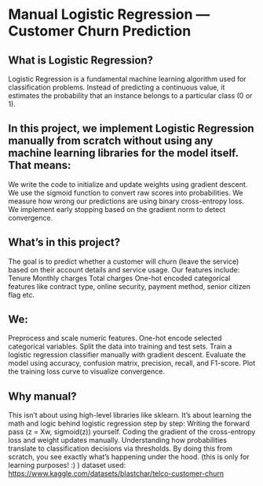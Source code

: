 # Manual Logistic Regression — Customer Churn Prediction

## What is Logistic Regression?
Logistic Regression is a fundamental machine learning algorithm used for classification problems. Instead of predicting a continuous value, it estimates the probability that an instance belongs to a particular class (0 or 1).

## In this project, we implement Logistic Regression manually from scratch without using any machine learning libraries for the model itself. That means:
We write the code to initialize and update weights using gradient descent.
We use the sigmoid function to convert raw scores into probabilities.
We measure how wrong our predictions are using binary cross-entropy loss.
We implement early stopping based on the gradient norm to detect convergence.

## What’s in this project?
The goal is to predict whether a customer will churn (leave the service) based on their account details and service usage. Our features include:
Tenure
Monthly charges
Total charges
One-hot encoded categorical features like contract type, online security, payment method, senior citizen flag etc.

## We:
Preprocess and scale numeric features.
One-hot encode selected categorical variables.
Split the data into training and test sets.
Train a logistic regression classifier manually with gradient descent.
Evaluate the model using accuracy, confusion matrix, precision, recall, and F1-score.
Plot the training loss curve to visualize convergence.

## Why manual?
This isn’t about using high-level libraries like sklearn. It’s about learning the math and logic behind logistic regression step by step:
Writing the forward pass (z = Xw, sigmoid(z)) yourself.
Coding the gradient of the cross-entropy loss and weight updates manually.
Understanding how probabilities translate to classification decisions via thresholds.
By doing this from scratch, you see exactly what’s happening under the hood. (this is only for learning purposes! :) )
dataset used: https://www.kaggle.com/datasets/blastchar/telco-customer-churn

